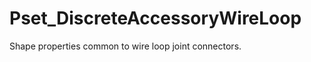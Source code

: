 # Pset_DiscreteAccessoryWireLoop

Shape properties common to wire loop joint connectors.<!-- end of definition -->
